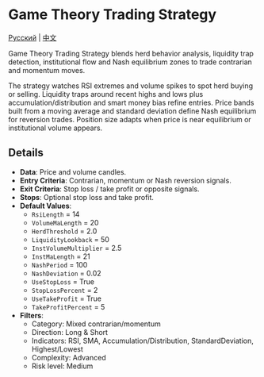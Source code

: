 # Game Theory Trading Strategy
[Русский](README_ru.md) | [中文](README_cn.md)

Game Theory Trading Strategy blends herd behavior analysis, liquidity trap detection, institutional flow and Nash equilibrium zones to trade contrarian and momentum moves.

The strategy watches RSI extremes and volume spikes to spot herd buying or selling. Liquidity traps around recent highs and lows plus accumulation/distribution and smart money bias refine entries. Price bands built from a moving average and standard deviation define Nash equilibrium for reversion trades. Position size adapts when price is near equilibrium or institutional volume appears.

## Details
- **Data**: Price and volume candles.
- **Entry Criteria**: Contrarian, momentum or Nash reversion signals.
- **Exit Criteria**: Stop loss / take profit or opposite signals.
- **Stops**: Optional stop loss and take profit.
- **Default Values**:
  - `RsiLength` = 14
  - `VolumeMaLength` = 20
  - `HerdThreshold` = 2.0
  - `LiquidityLookback` = 50
  - `InstVolumeMultiplier` = 2.5
  - `InstMaLength` = 21
  - `NashPeriod` = 100
  - `NashDeviation` = 0.02
  - `UseStopLoss` = True
  - `StopLossPercent` = 2
  - `UseTakeProfit` = True
  - `TakeProfitPercent` = 5
- **Filters**:
  - Category: Mixed contrarian/momentum
  - Direction: Long & Short
  - Indicators: RSI, SMA, Accumulation/Distribution, StandardDeviation, Highest/Lowest
  - Complexity: Advanced
  - Risk level: Medium
